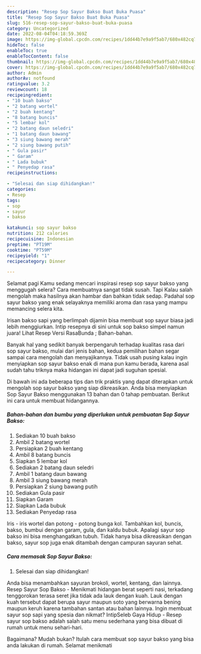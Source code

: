 ```yaml
---
description: "Resep Sop Sayur Bakso Buat Buka Puasa"
title: "Resep Sop Sayur Bakso Buat Buka Puasa"
slug: 516-resep-sop-sayur-bakso-buat-buka-puasa
category: Uncategorized
date: 2022-08-04T04:18:59.369Z
image: https://img-global.cpcdn.com/recipes/1dd44b7e9a9f5ab7/680x482cq70/sop-sayur-bakso-foto-resep-utama.jpg
hideToc: false
enableToc: true
enableTocContent: false
thumbnail: https://img-global.cpcdn.com/recipes/1dd44b7e9a9f5ab7/680x482cq70/sop-sayur-bakso-foto-resep-utama.jpg
cover: https://img-global.cpcdn.com/recipes/1dd44b7e9a9f5ab7/680x482cq70/sop-sayur-bakso-foto-resep-utama.jpg
author: Admin
authorAv: notfound
ratingvalue: 3.2
reviewcount: 18
recipeingredient:
- "10 buah bakso"
- "2 batang wortel"
- "2 buah kentang"
- "8 batang buncis"
- "5 lembar kol"
- "2 batang daun seledri"
- "1 batang daun bawang"
- "3 siung bawang merah"
- "2 siung bawang putih"
- " Gula pasir"
- " Garam"
- " Lada bubuk"
- " Penyedap rasa"
recipeinstructions:

- "Selesai dan siap dihidangkan!"
categories:
- Resep
tags:
- sop
- sayur
- bakso

katakunci: sop sayur bakso 
nutrition: 212 calories
recipecuisine: Indonesian
preptime: "PT19M"
cooktime: "PT59M"
recipeyield: "1"
recipecategory: Dinner

---
```



Selamat pagi Kamu sedang mencari inspirasi resep sop sayur bakso yang menggugah selera? Cara membuatnya sangat tidak susah. Tapi Kalau salah mengolah maka hasilnya akan hambar dan bahkan tidak sedap. Padahal sop sayur bakso yang enak selayaknya memiliki aroma dan rasa yang mampu memancing selera kita.


Irisan bakso sapi yang berlimpah dijamin bisa membuat sop sayur biasa jadi lebih menggiurkan. Intip resepnya di sini untuk sop bakso simpel namun juara! Lihat Resep Versi RasaBunda ; Bahan-bahan.

Banyak hal yang sedikit banyak berpengaruh terhadap kualitas rasa dari sop sayur bakso, mulai dari jenis bahan, kedua pemilihan bahan segar sampai cara mengolah dan menyajikannya. Tidak usah pusing kalau ingin menyiapkan sop sayur bakso enak di mana pun kamu berada, karena asal sudah tahu triknya maka hidangan ini dapat jadi suguhan spesial.


Di bawah ini ada beberapa tips dan trik praktis yang dapat diterapkan untuk mengolah sop sayur bakso yang siap dikreasikan. Anda bisa menyiapkan Sop Sayur Bakso menggunakan 13 bahan dan 0 tahap pembuatan. Berikut ini cara untuk membuat hidangannya.

<!--inarticleads1-->

##### Bahan-bahan dan bumbu yang diperlukan untuk pembuatan Sop Sayur Bakso:

1. Sediakan 10 buah bakso
1. Ambil 2 batang wortel
1. Persiapkan 2 buah kentang
1. Ambil 8 batang buncis
1. Siapkan 5 lembar kol
1. Sediakan 2 batang daun seledri
1. Ambil 1 batang daun bawang
1. Ambil 3 siung bawang merah
1. Persiapkan 2 siung bawang putih
1. Sediakan  Gula pasir
1. Siapkan  Garam
1. Siapkan  Lada bubuk
1. Sediakan  Penyedap rasa


Iris - iris wortel dan potong - potong bunga kol. Tambahkan kol, buncis, bakso, bumbui dengan garam, gula, dan kaldu bubuk. Apalagi sayur sop bakso ini bisa menghangatkan tubuh. Tidak hanya bisa dikreasikan dengan bakso, sayur sop juga enak ditambah dengan campuran sayuran sehat. 

<!--inarticleads2-->

##### Cara memasak Sop Sayur Bakso:


1. Selesai dan siap dihidangkan!

Anda bisa menambahkan sayuran brokoli, wortel, kentang, dan lainnya. Resep Sayur Sop Bakso - Menikmati hidangan berat seperti nasi, terkadang tenggorokan terasa seret jika tidak ada lauk dengan kuah. Lauk dengan kuah tersebut dapat berupa sayur maupun soto yang berwarna bening maupun keruh karena tambahan santan atau bahan lainnya. Ingin membuat sayur sop sapi yang spesia dan nikmat? IntipSeleb Gaya Hidup - Resep sayur sop bakso adalah salah satu menu sederhana yang bisa dibuat di rumah untuk menu sehari-hari. 

Bagaimana? Mudah bukan? Itulah cara membuat sop sayur bakso yang bisa anda lakukan di rumah. Selamat menikmati
